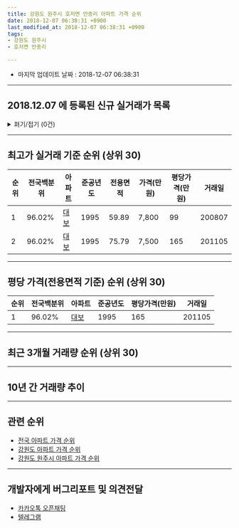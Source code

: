 ```yaml
---
title: 강원도 원주시 호저면 만종리 아파트 가격 순위
date: 2018-12-07 06:38:31 +0900
last_modified_at: 2018-12-07 06:38:31 +0900
tags:
- 강원도 원주시
- 호저면 만종리

---
```


* 마지막 업데이트 날짜 : 2018-12-07 06:38:31

---

## 2018.12.07 에 등록된 신규 실거래가 목록

<details>
<summary>펴기/접기 (0건)</summary>
<div markdown="1">

|아파트|전국백분위|준공년도|전용면적|가격(만원)|평당가격(만원)|거래일|
|---|---|---|---|---|---|---|
|없음|||||||


</div>
</details>

---

## 최고가 실거래 기준 순위 (상위 30)


|순위|전국백분위|아파트|준공년도|전용면적|가격(만원)|평당가격(만원)|거래일|
|---|---|---|---|---|---|---|---|
|1|96.02%|[대보](https://search.naver.com/search.naver?query=%EA%B0%95%EC%9B%90%EB%8F%84+%EC%9B%90%EC%A3%BC%EC%8B%9C+%ED%98%B8%EC%A0%80%EB%A9%B4+%EB%A7%8C%EC%A2%85%EB%A6%AC+%EB%8C%80%EB%B3%B4)|1995|59.89|7,800|99|200807|
|2|96.02%|[대보](https://search.naver.com/search.naver?query=%EA%B0%95%EC%9B%90%EB%8F%84+%EC%9B%90%EC%A3%BC%EC%8B%9C+%ED%98%B8%EC%A0%80%EB%A9%B4+%EB%A7%8C%EC%A2%85%EB%A6%AC+%EB%8C%80%EB%B3%B4)|1995|75.79|7,500|165|201105|


---

## 평당 가격(전용면적 기준) 순위 (상위 30)


|순위|전국백분위|아파트|준공년도|평당가격(만원)|거래일|
|---|---|---|---|---|---|
|1|96.02%|[대보](https://search.naver.com/search.naver?query=%EA%B0%95%EC%9B%90%EB%8F%84+%EC%9B%90%EC%A3%BC%EC%8B%9C+%ED%98%B8%EC%A0%80%EB%A9%B4+%EB%A7%8C%EC%A2%85%EB%A6%AC+%EB%8C%80%EB%B3%B4)|1995|165|201105|


---

## 최근 3개월 거래량 순위 (상위 30)


<div style="width:100%;">
    <canvas id="deal_count_ranking" height="250"></canvas>
</div>


<script>
new Chart(document.getElementById("deal_count_ranking"), {
    type: 'horizontalBar',
    data: {
        labels: ['대보'],
        datasets: [{
            label: '실거래 수',
            data: [1],
            borderColor: "rgba(255, 0, 128, 1)",
            backgroundColor: "rgba(255, 0, 128, 0.5)",
            fill: false,
        }]
    },
    options: {
        responsive: true,
        title: {
            display: true,
            text: '최근 3개월 거래량 순위'
        },
        tooltips: {
            mode: 'index',
            intersect: false,
            callbacks: {
                title: function(tooltipItems, data) {
                    return "실거래 수:";
                },
                label: function(tooltipItem, data) {
                    return data.labels[tooltipItem.index] + ": " + tooltipItem.xLabel;
                }
            }
        },
        hover: {
            mode: 'nearest',
            intersect: true
        },
        scales: {
            xAxes: [{
                display: true,
                scaleLabel: {
                    display: true,
                    labelString: '실거래 수'
                },
                ticks: {
                    suggestedMin: 0,
                }
            }],
            yAxes: [{
                display: true,
                ticks: {
                    autoSkip: false,
                    callback: function(value, index, values) {
                        if (value.length > 15)
                            return value.substr(0, 13) + "...";
                        else
                            return value;
                    }
                },
                scaleLabel: {
                    display: false,
                }
            }]
        }
    }
});

</script>


---

## 10년 간 거래량 추이


<div style="width:100%;">
    <canvas id="deal_progress" height="250"></canvas>
</div>

<script>
new Chart(document.getElementById("deal_progress"), {
    type: 'line',
    data: {
        labels: ['200812','200901','200902','200903','200904','200905','200906','200907','200908','200909','200910','200911','200912','201001','201002','201003','201004','201005','201006','201007','201008','201009','201010','201011','201012','201101','201102','201103','201104','201105','201106','201107','201108','201109','201110','201111','201112','201201','201202','201203','201204','201205','201206','201207','201208','201209','201210','201211','201212','201301','201302','201303','201304','201305','201306','201307','201308','201309','201310','201311','201312','201401','201402','201403','201404','201405','201406','201407','201408','201409','201410','201411','201412','201501','201502','201503','201504','201505','201506','201507','201508','201509','201510','201511','201512','201601','201602','201603','201604','201605','201606','201607','201608','201609','201610','201611','201612','201701','201702','201703','201704','201705','201706','201707','201708','201709','201710','201711','201712','201801','201802','201803','201804','201805','201806','201807','201808','201809','201810','201811','201812'],
        datasets: [{
            label: '실거래 수',
            pointRadius: 1,
            data: [0, 0, 3, 0, 2, 2, 0, 0, 2, 0, 0, 3, 0, 0, 0, 0, 0, 0, 0, 1, 1, 1, 0, 0, 0, 0, 1, 0, 1, 3, 1, 0, 2, 1, 0, 0, 0, 1, 0, 0, 0, 1, 0, 0, 0, 0, 0, 1, 1, 0, 0, 1, 0, 1, 2, 1, 1, 0, 0, 1, 1, 1, 3, 1, 0, 1, 0, 1, 1, 0, 1, 0, 1, 1, 1, 1, 2, 1, 1, 1, 0, 0, 1, 1, 0, 2, 0, 1, 0, 1, 0, 0, 1, 0, 1, 2, 0, 0, 0, 0, 0, 1, 1, 0, 0, 0, 0, 2, 0, 0, 0, 0, 1, 1, 0, 0, 0, 0, 1, 0, 0],
            borderColor: "rgba(255, 201, 14, 1)",
            backgroundColor: "rgba(255, 201, 14, 0.5)",
            fill: true,
        }]
    },
    options: {
        responsive: true,
        title: {
            display: true,
            text: '10년간 거래량 추이'
        },
        tooltips: {
            mode: 'index',
            intersect: false,
        },
        hover: {
            mode: 'nearest',
            intersect: true
        },
        scales: {
            xAxes: [{
                display: true,
                scaleLabel: {
                    display: true,
                    labelString: '년/월'
                }
            }],
            yAxes: [{
                display: true,
                ticks: {
                    suggestedMin: 0,
                },
                scaleLabel: {
                    display: true,
                    labelString: '실거래 수'
                }
            }]
        }
    }
});

</script>


---

## 관련 순위

- [전국 아파트 가격 순위](https://inasie.github.io/apt-ranking/전국)
- [강원도 아파트 가격 순위](https://inasie.github.io/apt-ranking/강원도)
- [강원도 원주시 아파트 가격 순위](https://inasie.github.io/apt-ranking/강원도-원주시)


---

## 개발자에게 버그리포트 및 의견전달

- [카카오톡 오픈채팅](https://open.kakao.com/o/gLJUAP4)
- [텔레그램](https://t.me/inasie)


